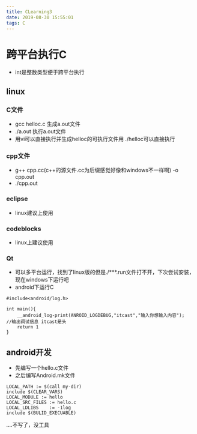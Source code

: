 ```yaml
---
title: CLearning3
date: 2019-08-30 15:55:01
tags: C
---
```


# 跨平台执行C

- int是整数类型便于跨平台执行

##  linux

### C文件

- gcc helloc.c	生成a.out文件
- ./a.out		执行a.out文件
- 用vi可以直接执行并生成helloc的可执行文件用	./helloc可以直接执行

### cpp文件

- g++ cpp.cc(c++的源文件.cc为后缀感觉好像和windows不一样啊) -o cpp.out
- ./cpp.out


### eclipse

- linux建议上使用

### codeblocks

- linux上建议使用

### Qt

- 可以多平台运行，找到了linux版的但是./***.run文件打不开，下次尝试安装，现在windows下运行吧
- android下运行C
```
#include<android/log.h>

int main(){
	__android_log-print(ANROID_LOGDEBUG,"itcast","输入你想输入内容");	//输出调试信息 itcast是头
	return 1
}

```

## android开发

- 先编写一个hello.c文件
- 之后编写Android.mk文件
```
LOCAL_PATH := $(call my-dir)
include $(CLEAR_VARS)
LOCAL_MODULE := hello
LOCAL_SRC_FILES := hello.c
LOCAL_LDLIBS	:= -1log
include $(BULID_EXECUABLE)
```
....不写了，没工具



